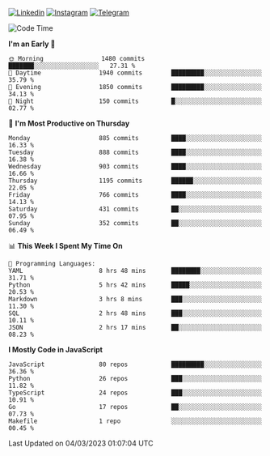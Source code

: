 [![Linkedin](https://img.shields.io/badge/-Archie-blue?style=flat-square&labelColor=gray&logo=Linkedin&logoColor=white&link=https://www.linkedin.com/in/archisdi)](https://www.linkedin.com/in/archisdi)
[![Instagram](https://img.shields.io/badge/-@archisdi-orange?style=flat-square&labelColor=gray&logo=Instagram&logoColor=white&link=https://www.instagram.com/archisdi)](https://www.instagram.com/archisdi)
[![Telegram](https://img.shields.io/badge/-aai-informational?style=flat-square&labelColor=gray&logo=telegram&logoColor=white&link=https://t.me/archisdi)](https://t.me/archisdi)

<!--START_SECTION:waka-->
![Code Time](http://img.shields.io/badge/Code%20Time-2%2C053%20hrs%206%20mins-blue)

**I'm an Early 🐤** 

```text
🌞 Morning                1480 commits        ███████░░░░░░░░░░░░░░░░░░   27.31 % 
🌆 Daytime                1940 commits        █████████░░░░░░░░░░░░░░░░   35.79 % 
🌃 Evening                1850 commits        █████████░░░░░░░░░░░░░░░░   34.13 % 
🌙 Night                  150 commits         █░░░░░░░░░░░░░░░░░░░░░░░░   02.77 % 
```
📅 **I'm Most Productive on Thursday** 

```text
Monday                   885 commits         ████░░░░░░░░░░░░░░░░░░░░░   16.33 % 
Tuesday                  888 commits         ████░░░░░░░░░░░░░░░░░░░░░   16.38 % 
Wednesday                903 commits         ████░░░░░░░░░░░░░░░░░░░░░   16.66 % 
Thursday                 1195 commits        ██████░░░░░░░░░░░░░░░░░░░   22.05 % 
Friday                   766 commits         ████░░░░░░░░░░░░░░░░░░░░░   14.13 % 
Saturday                 431 commits         ██░░░░░░░░░░░░░░░░░░░░░░░   07.95 % 
Sunday                   352 commits         ██░░░░░░░░░░░░░░░░░░░░░░░   06.49 % 
```


📊 **This Week I Spent My Time On** 

```text
💬 Programming Languages: 
YAML                     8 hrs 48 mins       ████████░░░░░░░░░░░░░░░░░   31.71 % 
Python                   5 hrs 42 mins       █████░░░░░░░░░░░░░░░░░░░░   20.53 % 
Markdown                 3 hrs 8 mins        ███░░░░░░░░░░░░░░░░░░░░░░   11.30 % 
SQL                      2 hrs 48 mins       ███░░░░░░░░░░░░░░░░░░░░░░   10.11 % 
JSON                     2 hrs 17 mins       ██░░░░░░░░░░░░░░░░░░░░░░░   08.23 % 
```

**I Mostly Code in JavaScript** 

```text
JavaScript               80 repos            █████████░░░░░░░░░░░░░░░░   36.36 % 
Python                   26 repos            ███░░░░░░░░░░░░░░░░░░░░░░   11.82 % 
TypeScript               24 repos            ███░░░░░░░░░░░░░░░░░░░░░░   10.91 % 
Go                       17 repos            ██░░░░░░░░░░░░░░░░░░░░░░░   07.73 % 
Makefile                 1 repo              ░░░░░░░░░░░░░░░░░░░░░░░░░   00.45 % 
```




 Last Updated on 04/03/2023 01:07:04 UTC
<!--END_SECTION:waka-->